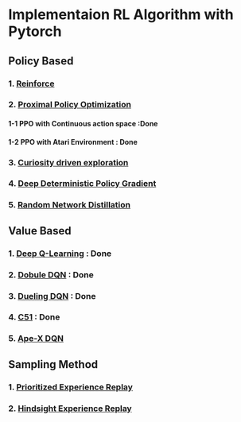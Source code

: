 

# Implementaion RL Algorithm with Pytorch

## Policy Based

### 1. [Reinforce](https://papers.nips.cc/paper/1713-policy-gradient-methods-for-reinforcement-learning-with-function-approximation.pdf)
### 2. [Proximal Policy Optimization](https://arxiv.org/pdf/1707.06347.pdf)

#### 1-1 PPO with Continuous action space :Done
#### 1-2 PPO with Atari Environment : Done


### 3. [Curiosity driven exploration](https://arxiv.org/pdf/1705.05363.pdf)
### 4. [Deep Deterministic Policy Gradient](https://arxiv.org/pdf/1509.02971.pdf)
### 5. [Random Network Distillation](https://arxiv.org/pdf/1810.12894.pdf)

## Value Based

### 1. [Deep Q-Learning](https://web.stanford.edu/class/psych209/Readings/MnihEtAlHassibis15NatureControlDeepRL.pdf) : Done
### 2. [Dobule DQN](https://arxiv.org/pdf/1509.06461.pdf) : Done
### 3. [Dueling DQN](https://arxiv.org/pdf/1511.06581.pdf) : Done
### 4. [C51](https://arxiv.org/pdf/1707.06887.pdf) : Done
### 5. [Ape-X DQN](https://openreview.net/pdf?id=H1Dy---0Z)

## Sampling Method
### 1. [Prioritized Experience Replay](https://arxiv.org/pdf/1511.05952.pdf)
### 2. [Hindsight Experience Replay](https://arxiv.org/pdf/1707.01495.pdf)
